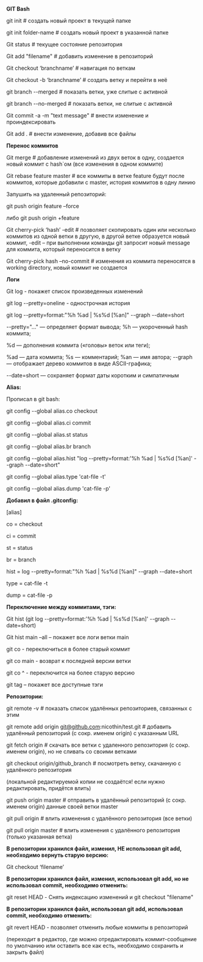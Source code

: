 **GIT Bash**

git init # создать новый проект в текущей папке

git init folder-name # создать новый проект в указанной папке

Git status # текущее состояние репозитория

Git add "filename" # добавить изменение в репозиторий

Git checkout ‘branchname’ # навигация по веткам

Git checkout -b ‘branchname’ # создать ветку и перейти в неё

git branch --merged # показать ветки, уже слитые с активной 

git branch --no-merged # показать ветки, не слитые с активной

Git commit -a -m "text message" # внести изменение и проиндексировать

Git add  . # внести изменение, добавив все файлы

**Перенос коммитов**

Git merge # добавление изменений из двух веток в одну, создается новый коммит с hash`ом (все изменения в одном коммите)

Git rebase feature master # все коммиты в ветке feature будут после коммитов, которые добавили с master, история коммитов в одну линию

Запушить на удаленный репозиторий: 

git push origin feature –force

либо git push origin +feature

Git cherry-pick ‘hash’ -edit # позволяет скопировать один или несколько коммитов из одной ветки в другую, в другой ветке образуется новый коммит, -edit – при выполнении команды git запросит новый message для коммита, который переносится в ветку

Git cherry-pick hash –no-commit # изменения из коммита переносятся в working directory, новый коммит не создается

**Логи**

Git log - покажет список произведенных изменений

git log --pretty=oneline - однострочная история

git log --pretty=format:"%h %ad | %s%d [%an]" --graph --date=short

--pretty="..." — определяет формат вывода; %h — укороченный hash коммита; 

%d — дополнения коммита («головы» веток или теги);

%ad — дата коммита; %s — комментарий; %an — имя автора; --graph — отображает дерево коммитов в виде ASCII-графика; 

--date=short — сохраняет формат даты коротким и симпатичным

**Alias:**

Прописал в git bash:

git config --global alias.co checkout 

git config --global alias.ci commit 

git config --global alias.st status 

git config --global alias.br branch 

git config --global alias.hist "log --pretty=format:'%h %ad | %s%d [%an]' --graph --date=short" 

git config --global alias.type 'cat-file -t' 

git config --global alias.dump 'cat-file -p'

**Добавил в файл .gitconfig:**

[alias] 

co = checkout 

ci = commit 

st = status 

br = branch 

hist = log --pretty=format:\"%h %ad | %s%d [%an]\" --graph --date=short 

type = cat-file -t 

dump = cat-file -p

**Переключение между коммитами, тэги:**

Git hist (git log --pretty=format:'%h %ad | %s%d [%an]' --graph --date=short)

Git hist main –all – покажет все логи ветки main

git co <hash> - переключиться в более старый коммит

git co main - возврат к последней версии ветки

git co <hash or tag>^ - переключится на более старую версию

git tag – покажет все доступные тэги

**Репозитории:**

git remote -v # показать список удалённых репозиториев, связанных с этим

git remote add origin git@github.com:nicothin/test.git # добавить удалённый репозиторий (с сокр. именем origin) с указанным URL

git fetch origin # скачать все ветки с удаленного репозитория (с сокр. именем origin), но не сливать со своими ветками

git checkout origin/github_branch # посмотреть ветку, скачанную с удалённого репозитория 

(локальной редактируемой копии не создаётся! если нужно редактировать, придётся влить)

git push origin master # отправить в удалённый репозиторий (с сокр. именем origin) данные своей ветки master

git pull origin # влить изменения с удалённого репозитория (все ветки)

git pull origin master # влить изменения с удалённого репозитория (только указанная ветка)


**В репозитории хранился файл, изменил, НЕ использовал git add, необходимо вернуть старую версию:**

Git checkout ‘filename’

**В репозитории хранился файл, изменил, использовал git add, но не использовал commit, необходимо отменить:**

git reset HEAD <file> - Снять индексацию изменений и git checkout "filename"

**В репозитории хранился файл, использовал git add, использовал commit, необходимо отменить:**

git revert HEAD - позволяет отменить любые коммиты в репозиторий 

(переходит в редактор, где можно отредактировать коммит-сообщение по умолчанию или оставить все как есть, необходимо сохранить и закрыть файл)

